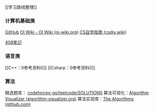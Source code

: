 [[学习路线整理]]
### 计算机基础类
[GitHub](https://github.com/)
[OI Wiki - OI Wiki (oi-wiki.org)](https://oi-wiki.org/)
[CS自学指南 (csdiy.wiki)](https://csdiy.wiki/%E8%AE%A1%E7%AE%97%E6%9C%BA%E7%BD%91%E7%BB%9C/topdown/)

[408笔记](https://onedrive.live.com/view.aspx?resid=69F279069FCB42FA!107&wdorigin=704)

### 语言类
[[C++：0参考资料0]]
[[Csharp：0参考资料0]]


### 算法
精选题库： [codeforces-go/leetcode/SOLUTIONS](https://github.com/EndlessCheng/codeforces-go/blob/master/leetcode/SOLUTIONS.md)
算法可视化：[Algorithm Visualizer (algorithm-visualizer.org)](https://algorithm-visualizer.org/)
算法实现库：[The Algorithms (github.com)](https://github.com/TheAlgorithms?q=C%2B%2B&type=all&language=&sort=)


